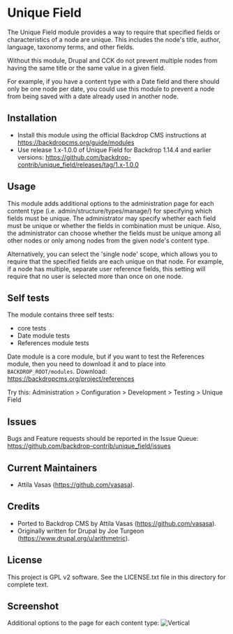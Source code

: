 Unique Field
============

The Unique Field module provides a way to require that specified fields
or characteristics of a node are unique. This includes the node's title,
author, language, taxonomy terms, and other fields.

Without this module, Drupal and CCK do not prevent multiple nodes from
having the same title or the same value in a given field.

For example, if you have a content type with a Date field and there
should only be one node per date, you could use this module to prevent a
node from being saved with a date already used in another node.


Installation
------------

- Install this module using the official Backdrop CMS instructions at 
  https://backdropcms.org/guide/modules
- Use release 1.x-1.0.0 of Unique Field for Backdrop 1.14.4 and earlier versions: 
  https://github.com/backdrop-contrib/unique_field/releases/tag/1.x-1.0.0


Usage
-----
This module adds additional options to the administration page for each
content type (i.e. admin/structure/types/manage/<content type>) for
specifying which fields must be unique. The administrator may specify
whether each field must be unique or whether the fields in combination must
be unique. Also, the administrator can choose whether the fields must be
unique among all other nodes or only among nodes from the given node's
content type.

Alternatively, you can select the 'single node' scope, which allows you
to require that the specified fields are each unique on that node. For
example, if a node has multiple, separate user reference fields, this
setting will require that no user is selected more than once on one node.


Self tests
----------
The module contains three self tests:
- core tests
- Date module tests
- References module tests

Date module is a core module, but if you want to test the References module,
then you need to download it and to place into `BACKDROP_ROOT/modules`. 
Download: https://backdropcms.org/project/references

Try this:
Administration > Configuration > Development > Testing > Unique Field


Issues
------

Bugs and Feature requests should be reported in the Issue Queue: 
https://github.com/backdrop-contrib/unique_field/issues


Current Maintainers
-------------------

- Attila Vasas (https://github.com/vasasa).


Credits
-------

- Ported to Backdrop CMS by Attila Vasas (https://github.com/vasasa).
- Originally written for Drupal by Joe Turgeon (https://www.drupal.org/u/arithmetric).


License
-------

This project is GPL v2 software. See the LICENSE.txt file in this directory for
complete text.


Screenshot
----------
Additional options to the page for each content type:
![Vertical](https://github.com/backdrop-contrib/unique_field/blob/1.x-1.x/images/screenshot.png)
